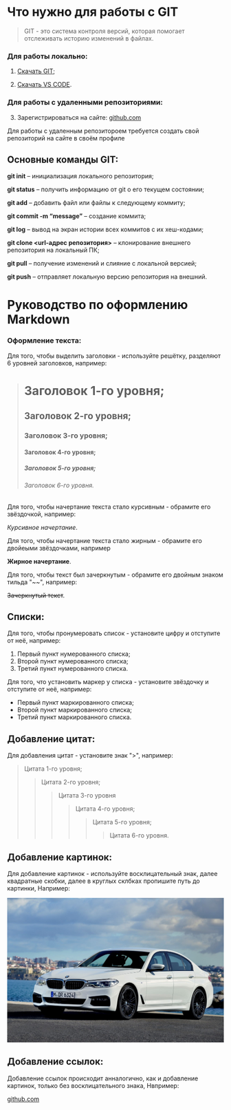 # Что нужно для работы с GIT    

>GIT - это система контроля версий, которая помогает отслеживать историю изменений в файлах.

### Для работы локально:

1. [Скачать GIT](https://git-scm.com/);

2. [Скачать VS CODE](https://code.visualstudio.com/).

### Для работы с удаленными репозиториями:

3. Зарегистрироваться на сайте: [github.com](https://github.com/)

Для работы с удаленным репозитороем требуется создать свой репозиторий на сайте в своём профиле


## Основные команды GIT:

**git init** – инициализация локального репозитория;

**git status** – получить информацию от git о его текущем состоянии;

**git add** – добавить файл или файлы к следующему коммиту;

**git commit -m “message”** – создание коммита;

**git log** – вывод на экран истории всех коммитов с их хеш-кодами;

**git clone <url-адрес репозитория>** – клонирование внешнего репозитория на  локальный ПК;

**git pull** – получение изменений и слияние с локальной версией;

**git push** – отправляет локальную версию репозитория на внешний.


# Руководство по оформлению Markdown

### Оформление текста:

Для того, чтобы выделить заголовки - используйте решётку, разделяют 6 уровней заголовков, например:

># Заголовок 1-го уровня;
>## Заголовок 2-го уровня;
>### Заголовок 3-го уровня;
>#### Заголовок 4-го уровня;
>##### Заголовок 5-го уровня;
>###### Заголовок 6-го уровня.

Для того, чтобы начертание текста стало курсивным - обрамите его звёздочкой, например:

*Курсивное начертание*.


Для того, чтобы начертание текста стало жирным - обрамите его двойеыми звёздочками, например

**Жирное начертание**.

Для того, чтобы текст был зачеркнутым - обрамите его двойным знаком тильда "~~", например:

~~Зачеркнутый текст~~.

## Списки:

Для того, чтобы пронумеровать список - установите цифру и отступите от неё, например:

1. Первый пункт нумерованного списка;
2. Второй пункт нумерованного списка;
3. Третий пункт нумерованного списка.

Для того, что установить маркер у списка - установите звёздочку и отступите от неё, например:

* Первый пункт маркированного списка;
* Второй пункт маркированного списка;
* Третий пункт маркированного списка.

## Добавление цитат:

Для добавления цитат - установите знак ">", например:

>Цитата 1-го уровня;
>>Цитата 2-го уровня;
>>>Цитата 3-го уровня
>>>>Цитата 4-го уровня;
>>>>>Цитата 5-го уровня;
>>>>>>Цитата 6-го уровня.

## Добавление картинок:

Для добавление картинок - используйте восклицательный знак, далее квадратные скобки, далее в круглых склбках пропишите путь до картинки,
Например:

![Вставка картинки](auto.jpg)


## Добавление ссылок:

Добавление ссылок происходит анналогично, как и добавление картинок, только без восклицательного знака, 
Нвпример:

[github.com](https://github.com/)